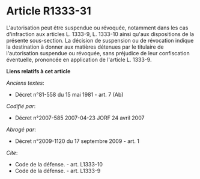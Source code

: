 # Article R1333-31

L'autorisation peut être suspendue ou révoquée, notamment dans les cas d'infraction aux articles L. 1333-9, L. 1333-10 ainsi
qu'aux dispositions de la présente sous-section. La décision de suspension ou de révocation indique la destination à donner
aux matières détenues par le titulaire de l'autorisation suspendue ou révoquée, sans préjudice de leur confiscation
éventuelle, prononcée en application de l'article L. 1333-9.

**Liens relatifs à cet article**

_Anciens textes_:

  - Décret n°81-558 du 15 mai 1981 - art. 7 (Ab)

_Codifié par_:

  - Décret n°2007-585 2007-04-23 JORF 24 avril 2007

_Abrogé par_:

  - Décret n°2009-1120 du 17 septembre 2009 - art. 1

_Cite_:

  - Code de la défense. - art. L1333-10
  - Code de la défense. - art. L1333-9
